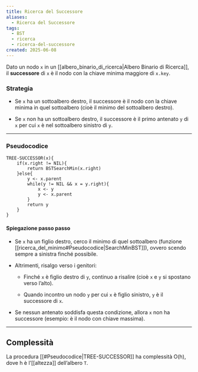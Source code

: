 ```yaml
---
title: Ricerca del Successore
aliases:
  - Ricerca del Successore
tags:
  - BST
  - ricerca
  - ricerca-del-successore
created: 2025-06-08
---
```

Dato un nodo `x` in un [[albero_binario_di_ricerca|Albero Binario di Ricerca]], il **successore** di `x` è il nodo con la chiave minima maggiore di `x.key`.

### Strategia

- Se `x` ha un sottoalbero destro, il successore è il nodo con la chiave minima in quel sottoalbero (cioè il minimo del sottoalbero destro).
    
- Se `x` non ha un sottoalbero destro, il successore è il primo antenato `y` di `x` per cui `x` è nel sottoalbero sinistro di `y`.

---
### Pseudocodice

```
TREE-SUCCESSOR(x){
	if(x.right != NIL){
		return BSTSearchMin(x.right)
	}else{
		y <- x.parent
		while(y != NIL && x = y.right){
			x <- y
			y <- x.parent
		}
		return y
	}
}
```

#### Spiegazione passo passo

- Se `x` ha un figlio destro, cerco il minimo di quel sottoalbero (funzione [[ricerca_del_minimo#Pseudocodice|SearchMinBST]]), ovvero scendo sempre a sinistra finché possibile.
	
- Altrimenti, risalgo verso i genitori:
    
    - Finché `x` è figlio destro di `y`, continuo a risalire (cioè `x` e `y` si spostano verso l’alto).
        
    - Quando incontro un nodo `y` per cui `x` è figlio sinistro, `y` è il successore di `x`.
        
- Se nessun antenato soddisfa questa condizione, allora `x` non ha successore (esempio: è il nodo con chiave massima).

---
## Complessità
La procedura [[#Pseudocodice|TREE-SUCCESSOR]] ha complessità O(h), dove h è l’[[altezza]] dell’albero `T`.